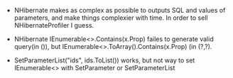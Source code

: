 

- NHibernate makes as complex as possible to outputs SQL and values of parameters, and make things complexier with time. In order to sell NHibernateProfiler I guess.

- NHibernate IEnumerable<>.Contains(x.Prop) failes to generate valid query(in ()), but IEnumerable<>.ToArray().Contains(x.Prop) (in (?,?).

-  SetParameterList("ids", ids.ToList()) works, but not way to set IEnumerable<> with SetParameter or SetParameterList

